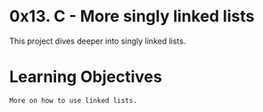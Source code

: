 # 0x13. C - More singly linked lists
This project dives deeper into singly linked lists.

# Learning Objectives
    More on how to use linked lists.
